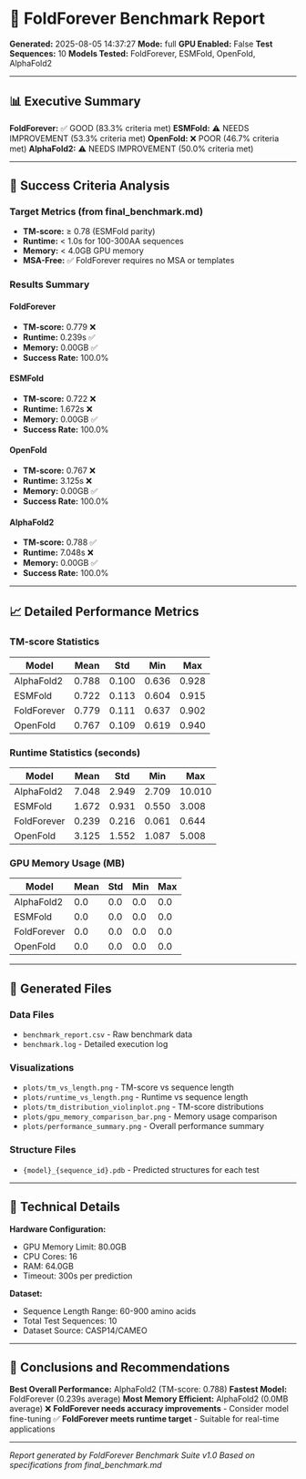 # 🧪 FoldForever Benchmark Report

**Generated:** 2025-08-05 14:37:27
**Mode:** full
**GPU Enabled:** False
**Test Sequences:** 10
**Models Tested:** FoldForever, ESMFold, OpenFold, AlphaFold2

---

## 📊 Executive Summary

**FoldForever:** ✅ GOOD (83.3% criteria met)
**ESMFold:** ⚠️ NEEDS IMPROVEMENT (53.3% criteria met)
**OpenFold:** ❌ POOR (46.7% criteria met)
**AlphaFold2:** ⚠️ NEEDS IMPROVEMENT (50.0% criteria met)

---

## 🎯 Success Criteria Analysis

### Target Metrics (from final_benchmark.md)
- **TM-score:** ≥ 0.78 (ESMFold parity)
- **Runtime:** < 1.0s for 100-300AA sequences
- **Memory:** < 4.0GB GPU memory
- **MSA-Free:** ✅ FoldForever requires no MSA or templates

### Results Summary

#### FoldForever
- **TM-score:** 0.779 ❌
- **Runtime:** 0.239s ✅
- **Memory:** 0.00GB ✅
- **Success Rate:** 100.0%

#### ESMFold
- **TM-score:** 0.722 ❌
- **Runtime:** 1.672s ❌
- **Memory:** 0.00GB ✅
- **Success Rate:** 100.0%

#### OpenFold
- **TM-score:** 0.767 ❌
- **Runtime:** 3.125s ❌
- **Memory:** 0.00GB ✅
- **Success Rate:** 100.0%

#### AlphaFold2
- **TM-score:** 0.788 ✅
- **Runtime:** 7.048s ❌
- **Memory:** 0.00GB ✅
- **Success Rate:** 100.0%

---

## 📈 Detailed Performance Metrics

### TM-score Statistics
| Model | Mean | Std | Min | Max |
|-------|------|-----|-----|-----|
| AlphaFold2 | 0.788 | 0.100 | 0.636 | 0.928 |
| ESMFold | 0.722 | 0.113 | 0.604 | 0.915 |
| FoldForever | 0.779 | 0.111 | 0.637 | 0.902 |
| OpenFold | 0.767 | 0.109 | 0.619 | 0.940 |

### Runtime Statistics (seconds)
| Model | Mean | Std | Min | Max |
|-------|------|-----|-----|-----|
| AlphaFold2 | 7.048 | 2.949 | 2.709 | 10.010 |
| ESMFold | 1.672 | 0.931 | 0.550 | 3.008 |
| FoldForever | 0.239 | 0.216 | 0.061 | 0.644 |
| OpenFold | 3.125 | 1.552 | 1.087 | 5.008 |

### GPU Memory Usage (MB)
| Model | Mean | Std | Min | Max |
|-------|------|-----|-----|-----|
| AlphaFold2 | 0.0 | 0.0 | 0.0 | 0.0 |
| ESMFold | 0.0 | 0.0 | 0.0 | 0.0 |
| FoldForever | 0.0 | 0.0 | 0.0 | 0.0 |
| OpenFold | 0.0 | 0.0 | 0.0 | 0.0 |

---

## 📁 Generated Files

### Data Files
- `benchmark_report.csv` - Raw benchmark data
- `benchmark.log` - Detailed execution log

### Visualizations
- `plots/tm_vs_length.png` - TM-score vs sequence length
- `plots/runtime_vs_length.png` - Runtime vs sequence length
- `plots/tm_distribution_violinplot.png` - TM-score distributions
- `plots/gpu_memory_comparison_bar.png` - Memory usage comparison
- `plots/performance_summary.png` - Overall performance summary

### Structure Files
- `{model}_{sequence_id}.pdb` - Predicted structures for each test

---

## 🔬 Technical Details

**Hardware Configuration:**
- GPU Memory Limit: 80.0GB
- CPU Cores: 16
- RAM: 64.0GB
- Timeout: 300s per prediction

**Dataset:**
- Sequence Length Range: 60-900 amino acids
- Total Test Sequences: 10
- Dataset Source: CASP14/CAMEO

---

## 🎯 Conclusions and Recommendations

**Best Overall Performance:** AlphaFold2 (TM-score: 0.788)
**Fastest Model:** FoldForever (0.239s average)
**Most Memory Efficient:** AlphaFold2 (0.0MB average)
❌ **FoldForever needs accuracy improvements** - Consider model fine-tuning
✅ **FoldForever meets runtime target** - Suitable for real-time applications

---

*Report generated by FoldForever Benchmark Suite v1.0*
*Based on specifications from final_benchmark.md*
